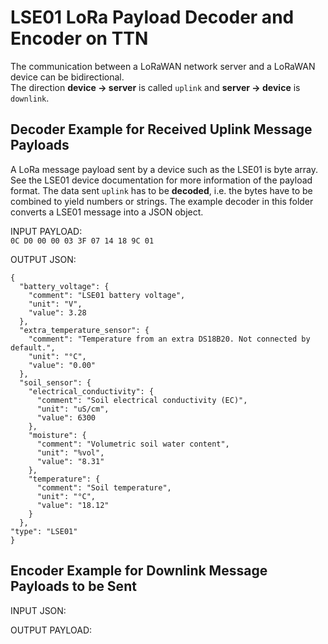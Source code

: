 # LSE01 LoRa Payload Decoder and Encoder on TTN

The communication between a LoRaWAN network server and a LoRaWAN device can be bidirectional. <br>
The direction **device -> server** is called `uplink` and **server -> device** is `downlink`.




## Decoder Example for Received Uplink Message Payloads 

A LoRa message payload sent by a device such as the LSE01 is byte array. See the LSE01 device documentation for more information of the payload format. The data sent `uplink` has to be **decoded**, i.e. the bytes have to be combined to yield numbers or strings. 
The example decoder in this folder converts a LSE01 message into a JSON object. 


INPUT PAYLOAD: <br>
`0C D0 00 00 03 3F 07 14 18 9C 01`

OUTPUT JSON: <br>
```
{
  "battery_voltage": {
    "comment": "LSE01 battery voltage",
    "unit": "V",
    "value": 3.28
  },
  "extra_temperature_sensor": {
    "comment": "Temperature from an extra DS18B20. Not connected by default.",
    "unit": "°C",
    "value": "0.00"
  },
  "soil_sensor": {
    "electrical_conductivity": {
      "comment": "Soil electrical conductivity (EC)",
      "unit": "uS/cm",
      "value": 6300
    },
    "moisture": {
      "comment": "Volumetric soil water content",
      "unit": "%vol",
      "value": "8.31"
    },
    "temperature": {
      "comment": "Soil temperature",
      "unit": "°C",
      "value": "18.12"
    }
  },
"type": "LSE01"
}
```


## Encoder Example for Downlink Message Payloads to be Sent

INPUT JSON: <br>


OUTPUT PAYLOAD: <br>

